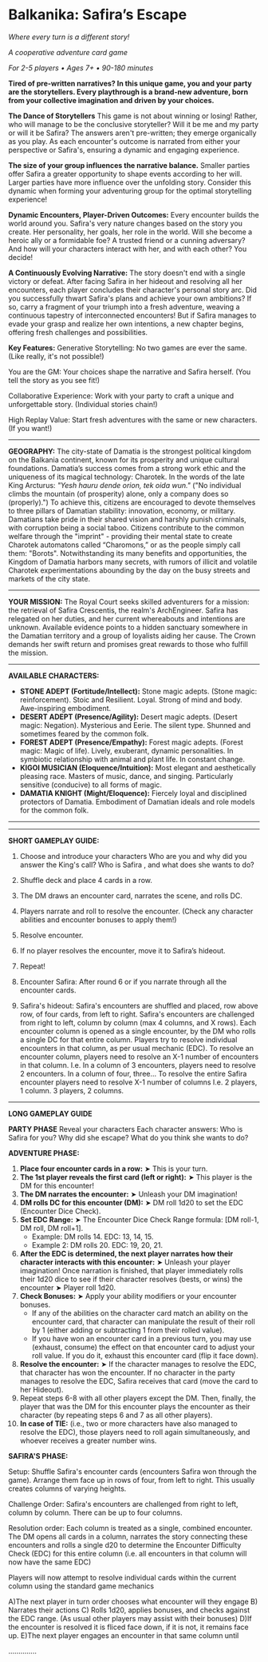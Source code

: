 # Balkanika: Safira’s Escape

*Where every turn is a different story!*

*A cooperative adventure card game*

*For 2-5 players • Ages 7+ • 90-180 minutes*

**Tired of pre-written narratives? In this unique game, you and your party are the storytellers. 
Every playthrough is a brand-new adventure, born from your collective imagination and driven by your choices.**

**The Dance of Storytellers**
This game is not about winning or losing! 
Rather, who will manage to be the conclusive storyteller? 
Will it be me and my party or will it be Safira?
The answers aren't pre-written; they emerge organically as you play.
As each encounter's outcome is narrated from either your perspective or Safira's, ensuring a dynamic and engaging experience.

**The size of your group influences the narrative balance.** 
Smaller parties offer Safira a greater opportunity to shape events according to her will. 
Larger parties have more influence over the unfolding story. 
Consider this dynamic when forming your adventuring group for the optimal storytelling experience!

**Dynamic Encounters, Player-Driven Outcomes:** 
Every encounter builds the world around you. 
Safira's very nature changes based on the story you create. 
Her personality, her goals, her role in the world.
Will she become a heroic ally or a formidable foe? A trusted friend or a cunning adversary?
And how will your characters interact with her, and with each other? 
You decide!

**A Continuously Evolving Narrative:**
The story doesn't end with a single victory or defeat. 
After facing Safira in her hideout and resolving all her encounters, each player concludes their character's personal story arc. 
Did you successfully thwart Safira's plans and achieve your own ambitions? 
If so, carry a fragment of your triumph into a fresh adventure, weaving a continuous tapestry of interconnected encounters! 
But if Safira manages to evade your grasp and realize her own intentions, a new chapter begins, offering fresh challenges and possibilities.

**Key Features:**
Generative Storytelling: No two games are ever the same. (Like really, it's not possible!)

You are the GM: Your choices shape the narrative and Safira herself. (You tell the story as you see fit!)

Collaborative Experience: Work with your party to craft a unique and unforgettable story. (Individual stories chain!)

High Replay Value: Start fresh adventures with the same or new characters. (If you want!)

---

**GEOGRAPHY:**
The city-state of Damatia is the strongest political kingdom on the Balkania continent, known for its prosperity and unique cultural foundations. Damatia’s success comes from a strong work ethic and the uniqueness of its magical technology: Charotek. In the words of the late King Arcturus: *"Yesh hauru dende orion, tek oida wun."* ("No individual climbs the mountain (of prosperity) alone, only a company does so (properly).") To achieve this, citizens are encouraged to devote themselves to three pillars of Damatian stability: innovation, economy, or military. Damatians take pride in their shared vision and harshly punish criminals, with corruption being a social taboo. Citizens contribute to the common welfare through the "imprint" - providing their mental state to create Charotek automatons called “Charomons,” or as the people simply call them: "Borots". Notwithstanding its many benefits and opportunities, the Kingdom of Damatia harbors many secrets, with rumors of illicit and volatile Charotek experimentations abounding by the day on the busy streets and markets of the city state.

---
**YOUR MISSION:**
The Royal Court seeks skilled adventurers for a mission: the retrieval of Safira Crescentis, the realm's ArchEngineer. Safira has relegated on her duties, and her current whereabouts and intentions are unknown. Available evidence points to a hidden sanctuary somewhere in the Damatian territory and a group of loyalists aiding her cause. The Crown demands her swift return and promises great rewards to those who fulfill the mission.

---

**AVAILABLE CHARACTERS:**

*   **STONE ADEPT (Fortitude/Intellect):** Stone magic adepts. (Stone magic: reinforcement). Stoic and Resilient. Loyal. Strong of mind and body. Awe-inspiring embodiment.
*   **DESERT ADEPT (Presence/Agility):** Desert magic adepts. (Desert magic: Negation). Mysterious and Eerie. The silent type. Shunned and sometimes feared by the common folk.
*   **FOREST ADEPT (Presence/Empathy):** Forest magic adepts. (Forest magic: Magic of life). Lively, exuberant, dynamic personalities. In symbiotic relationship with animal and plant life. In constant change.
*   **KIGOI MUSICIAN (Eloquence/Intuition):** Most elegant and aesthetically pleasing race. Masters of music, dance, and singing. Particularly sensitive (conducive) to all forms of magic.
*   **DAMATIA KNIGHT (Might/Eloquence):** Fiercely loyal and disciplined protectors of Damatia. Embodiment of Damatian ideals and role models for the common folk.

---

---

**SHORT GAMEPLAY GUIDE:**

1.  Choose and introduce your characters
    Who are you and why did you answer the King's call?
    Who is Safira , and what does she wants to do?
    
2.  Shuffle deck and place 4 cards in a row.
3.  The DM draws an encounter card, narrates the scene, and rolls DC.
4.  Players narrate and roll to resolve the encounter.
    (Check any character abilities and encounter bonuses to apply them!)
5.  Resolve encounter.
6.  If no player resolves the encounter, move it to Safira’s hideout.
7.  Repeat!
8.  Encounter Safira: After round 6 or if you narrate through all the encounter cards.
9.  Safira's hideout:
        Safira's encounters are shuffled and placed, row above row, of four cards, from left to right.
        Safira's encounters are challenged from right to left, column by column (max 4 columns, and X rows).
        Each encounter column is opened as a single encounter, by the DM who rolls a single DC for that entire column.
        Players try to resolve individual encounters in that column, as per usual mechanic (EDC).
        To resolve an encounter column, players need to resolve an X-1 number of encounters in that column.
        I.e. In a column of 3 encounters, players need to resolve 2 encounters. In a column of four, three...
        To resolve the entire Safira encounter players need to resolve X-1 number of columns
        I.e. 2 players, 1 column. 3 players, 2 columns. 

---
**LONG GAMEPLAY GUIDE**

**PARTY PHASE**
Reveal your characters
Each character answers: Who is Safira for you? Why did she escape? What do you think she wants to do? 

**ADVENTURE PHASE:**

1.  **Place four encounter cards in a row:** ➤ This is your turn.
2.  **The 1st player reveals the first card (left or right):** ➤ This player is the DM for this encounter!
3.  **The DM narrates the encounter:** ➤ Unleash your DM imagination!
4.  **DM rolls DC for this encounter (DM):** ➤ DM roll 1d20 to set the EDC (Encounter Dice Check).
5.  **Set EDC Range:** ➤ The Encounter Dice Check Range formula: \[DM roll-1, DM roll, DM roll+1].
    *   Example: DM rolls 14. EDC: 13, 14, 15.
    *   Example 2: DM rolls 20. EDC: 19, 20, 21.
6.  **After the EDC is determined, the next player narrates how their character interacts with this encounter:** ➤ Unleash your player imagination! Once narration is finished, that player immediately rolls their 1d20 dice to see if their character resolves (bests, or wins) the encounter ➤ Player roll 1d20.
7.  **Check Bonuses:** ➤ Apply your ability modifiers or your encounter bonuses.
    *   If any of the abilities on the character card match an ability on the encounter card, that character can manipulate the result of their roll by 1 (either adding or subtracting 1 from their rolled value).
    *   If you have won an encounter card in a previous turn, you may use (exhaust, consume) the effect on that encounter card to adjust your roll value. If you do it, exhaust this encounter card (flip it face down).
8.  **Resolve the encounter:** ➤ If the character manages to resolve the EDC, that character has won the encounter. If no character in the party manages to resolve the EDC, Safira receives that card (move the card to her Hideout).
9.  Repeat steps 6-8 with all other players except the DM. Then, finally, the player that was the DM for this encounter plays the encounter as their character (by repeating steps 6 and 7 as all other players).
10. **In case of TIE:** (i.e., two or more characters have also managed to resolve the EDC), those players need to roll again simultaneously, and whoever receives a greater number wins.
    
**SAFIRA'S PHASE:**

Setup: 
Shuffle Safira's encounter cards (encounters Safira won through the game). 
Arrange them face up in rows of four, from left to right. This usually creates columns of varying heights.

Challenge Order: 
Safira's encounters are challenged from right to left, column by column. There can be up to four columns.

Resolution order:
Each column is treated as a single, combined encounter.
The DM opens all cards in a column, narrates the story connecting these encounters and rolls a single d20 to determine the Encounter Difficulty Check (EDC) for this entire column 
(i.e. all encounters in that column will now have the same EDC)

Players will now attempt to resolve individual cards within the current column using the standard game mechanics

A)The next player in turn order chooses what encounter will they engage 
B) Narrates their actions
C) Rolls 1d20, applies bonuses, and checks against the EDC range.
        (As usual other players may assist with their bonuses)
D)If the encounter is resolved it is fliced face down, if it is not, it remains face up. 
E)The next player engages an encounter in that same column until 

..............

